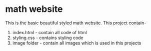 # math website
 This is the basic beautiful styled math website.
 This project contain-
 1. index.html - contain all code of html
 2. styling.css - contains styling code 
 3. image folder - contain all images which is used in this projects
